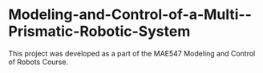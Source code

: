 # Modeling-and-Control-of-a-Multi--Prismatic-Robotic-System
This project was developed as a part of the MAE547 Modeling and Control of Robots Course. 
